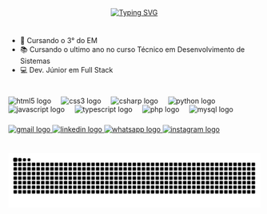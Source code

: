 <div align="center">
  <a href="https://git.io/typing-svg">
    <img src="https://readme-typing-svg.demolab.com?font=Fira+Code&weight=500&size=22&pause=1000&color=228B22&center=true&vCenter=true&random=false&width=524&lines=%E2%8A%B9+BEM+VINDO!+%CB%99%E1%B5%95%CB%99+%E2%8A%B9+" alt="Typing SVG">
  </a>
</div>

#

- 🏫 Cursando o 3° do EM
- 📚 Cursando o ultimo ano no curso Técnico em Desenvolvimento de Sistemas
- 💻 Dev. Júnior em Full Stack
  


#

###

<div align="left">
  <img src="https://cdn.jsdelivr.net/gh/devicons/devicon/icons/html5/html5-original.svg" height="30" alt="html5 logo"  />
  <img width="12" />
  <img src="https://cdn.jsdelivr.net/gh/devicons/devicon/icons/css3/css3-original.svg" height="30" alt="css3 logo"  />
  <img width="12" />
  <img src="https://cdn.jsdelivr.net/gh/devicons/devicon/icons/csharp/csharp-original.svg" height="30" alt="csharp logo"  />
  <img width="12" />
  <img src="https://cdn.jsdelivr.net/gh/devicons/devicon/icons/python/python-original.svg" height="30" alt="python logo"  />
  <img width="12" />
  <img src="https://cdn.jsdelivr.net/gh/devicons/devicon/icons/javascript/javascript-original.svg" height="30" alt="javascript logo"  />
  <img width="12" />
  <img src="https://cdn.jsdelivr.net/gh/devicons/devicon/icons/typescript/typescript-original.svg" height="30" alt="typescript logo"  />
  <img width="12" />
  <img src="https://cdn.jsdelivr.net/gh/devicons/devicon/icons/php/php-original.svg" height="30" alt="php logo"  />
  <img width="12" />
  <img src="https://cdn.jsdelivr.net/gh/devicons/devicon/icons/mysql/mysql-original.svg" height="30" alt="mysql logo"  />
</div>

###

<div align="left">
  <a href="https://mail.google.com/mail/u/0/?tab=rm&ogbl#inbox" target="_blank"><img src="https://img.shields.io/static/v1?message=Gmail&logo=gmail&label=&color=D14836&logoColor=white&labelColor=&style=for-the-badge" height="35" alt="gmail logo"  />
  <a href="https://www.linkedin.com/in/guilherme-baruch-bertoni-174544358/" target="_blank"><img src="https://img.shields.io/static/v1?message=LinkedIn&logo=linkedin&label=&color=0077B5&logoColor=white&labelColor=&style=for-the-badge" height="35" alt="linkedin logo"  />
  <a href="https://wa.me/5514996171214?text=Ol%C3%A1%2C%20consegui%20o%20seu%20n%C3%BAmero%20atrav%C3%A9s%20do%20GitHub%20e%20gostaria%20de%20mais%20informa%C3%A7%C3%B5es%20sobre%20o%20seu%20trabalho%20como%20desenvolvedor%20de%20sistemas." target="_blank"><img src="https://img.shields.io/static/v1?message=Whatsapp&logo=whatsapp&label=&color=25D366&logoColor=white&labelColor=&style=for-the-badge" height="35" alt="whatsapp logo"  />
  <a href="" target="_blank"><img src="https://img.shields.io/static/v1?message=Instagram&logo=instagram&label=&color=E4405F&logoColor=white&labelColor=&style=for-the-badge" height="35" alt="instagram logo"  />
</div>

#


<picture align="center">
  <source media="(prefers-color-scheme: dark)" srcset="https://raw.githubusercontent.com/GuilhermeBaruchB/GuilhermeBaruchB/output/github-contribution-grid-snake-dark.svg">
  <source media="(prefers-color-scheme: light)" srcset="https://raw.githubusercontent.com/GuilhermeBaruchB/GuilhermeBaruchB/output/github-contribution-grid-snake-dark.svg">
  <img align="center" alt="github contribution grid snake animation" src="https://raw.githubusercontent.com/GuilhermeBaruchB/GuilhermeBaruchB/output/github-contribution-grid-snake.svg">
</picture>
